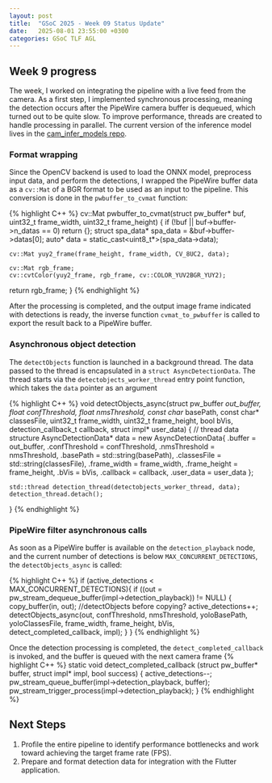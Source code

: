 ```yaml
---
layout: post
title:  "GSoC 2025 - Week 09 Status Update"
date:   2025-08-01 23:55:00 +0300
categories: GSoC TLF AGL 
---
```


## Week 9 progress

The week, I worked on integrating the pipeline with a live feed from the camera. As a first step, I implemented 
synchronous processing, meaning the detection occurs after the PipeWire camera buffer is dequeued, which turned out to
be quite slow. To improve performance, threads are created to handle processing in parallel. The current version of the 
inference model lives in the [cam_infer_models repo][1].

### Format wrapping

Since the OpenCV backend is used to load the ONNX model, preprocess input data, and perform the detections, I wrapped 
the PipeWire buffer data as a `cv::Mat` of a BGR format to be used as an input to the pipeline. This conversion is done 
in the `pwbuffer_to_cvmat` function:

{% highlight C++ %}
cv::Mat pwbuffer_to_cvmat(struct pw_buffer* buf, uint32_t frame_width, uint32_t frame_height) {
    if (!buf || buf->buffer->n_datas == 0) return {};
    struct spa_data* spa_data = &buf->buffer->datas[0];
    auto* data = static_cast<uint8_t*>(spa_data->data);
    
    cv::Mat yuy2_frame(frame_height, frame_width, CV_8UC2, data);
    
    cv::Mat rgb_frame;
    cv::cvtColor(yuy2_frame, rgb_frame, cv::COLOR_YUV2BGR_YUY2);

return rgb_frame;
}
{% endhighlight %}

After the processing is completed, and the output image frame indicated with detections is ready, the inverse function 
`cvmat_to_pwbuffer` is called to export the result back to a PipeWire buffer.

### Asynchronous object detection

The `detectObjects` function is launched in a background thread. The data passed to the thread is encapsulated in a
`struct AsyncDetectionData`. The thread starts via the `detectobjects_worker_thread` entry point function,
which takes the `data` pointer as an argument

{% highlight C++ %}
void detectObjects_async(struct pw_buffer *out_buffer,
float confThreshold,
float nmsThreshold,
const char* basePath,
const char* classesFile,
uint32_t frame_width,
uint32_t frame_height,
bool bVis,
detection_callback_t callback,
struct impl* user_data)
{
    // thread data structure
    AsyncDetectionData* data = new AsyncDetectionData{
    .buffer        = out_buffer,
    .confThreshold = confThreshold,
    .nmsThreshold  = nmsThreshold,
    .basePath      = std::string(basePath),
    .classesFile   = std::string(classesFile),
    .frame_width   = frame_width,
    .frame_height  = frame_height,
    .bVis          = bVis,
    .callback      = callback,
    .user_data     = user_data
    };

    std::thread detection_thread(detectobjects_worker_thread, data);
    detection_thread.detach();
}
{% endhighlight %}

### PipeWire filter asynchronous calls

As soon as a PipeWire buffer is available on the `detection_playback` node, and the current number of detections is below 
`MAX_CONCURRENT_DETECTIONS`,  the `detectObjects_async` is called:

{% highlight C++ %}
if (active_detections < MAX_CONCURRENT_DETECTIONS){
    if ((out = pw_stream_dequeue_buffer(impl->detection_playback)) != NULL) {
        copy_buffer(in, out); //detectObjects before copying?
        active_detections++;
        detectObjects_async(out, confThreshold, nmsThreshold, yoloBasePath,
                        yoloClassesFile, frame_width, frame_height, bVis,
                        detect_completed_callback, impl);
        }
}
{% endhighlight %}

Once the detection processing is completed, the `detect_completed_callback` is invoked, and the buffer is queued with
the next camera frame
{% highlight C++ %}
static void detect_completed_callback (struct pw_buffer* buffer,
                                        struct impl* impl,
                                        bool success)
{
    active_detections--;
    pw_stream_queue_buffer(impl->detection_playback, buffer);
    pw_stream_trigger_process(impl->detection_playback);
}
{% endhighlight %}


## Next Steps
1. Profile the entire pipeline to identify performance bottlenecks and work toward achieving the target frame rate (FPS).
2. Prepare and format detection data for integration with the Flutter application.

[1]: https://github.com/AElkenawy/cam_infer_models/